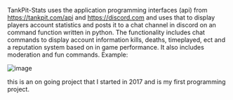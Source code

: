 TankPit-Stats uses the application programming interfaces (api) from https://tankpit.com/api and https://discord.com and uses that to display players account statistics and posts it to a chat channel in discord on an command function written in python. The functionality includes chat commands to display account information kills, deaths, timeplayed, ect and a reputation system based on in game performance. It also includes moderation and fun commands. 
Example:


![image](https://user-images.githubusercontent.com/25750662/131924683-84c76020-8ed8-4529-a619-67c3338873f9.png)

this is an on going project that I started in 2017 and is my first programming project. 

